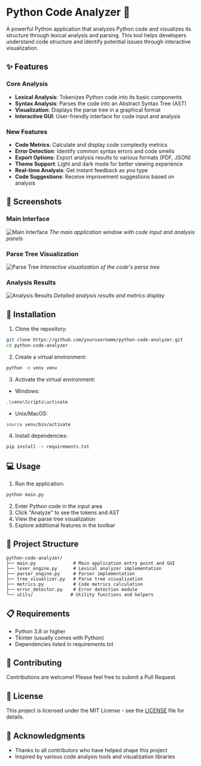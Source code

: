 # Python Code Analyzer 🐍

A powerful Python application that analyzes Python code and visualizes its structure through lexical analysis and parsing. This tool helps developers understand code structure and identify potential issues through interactive visualization.

## ✨ Features

### Core Analysis
- **Lexical Analysis**: Tokenizes Python code into its basic components
- **Syntax Analysis**: Parses the code into an Abstract Syntax Tree (AST)
- **Visualization**: Displays the parse tree in a graphical format
- **Interactive GUI**: User-friendly interface for code input and analysis

### New Features
- **Code Metrics**: Calculate and display code complexity metrics
- **Error Detection**: Identify common syntax errors and code smells
- **Export Options**: Export analysis results to various formats (PDF, JSON)
- **Theme Support**: Light and dark mode for better viewing experience
- **Real-time Analysis**: Get instant feedback as you type
- **Code Suggestions**: Receive improvement suggestions based on analysis

## 📸 Screenshots

### Main Interface
![Main Interface](screenshots/main_interface.png)
*The main application window with code input and analysis panels*

### Parse Tree Visualization
![Parse Tree](screenshots/parse_tree.png)
*Interactive visualization of the code's parse tree*

### Analysis Results
![Analysis Results](screenshots/analysis_results.png)
*Detailed analysis results and metrics display*

## 🚀 Installation

1. Clone the repository:
```bash
git clone https://github.com/yourusername/python-code-analyzer.git
cd python-code-analyzer
```

2. Create a virtual environment:
```bash
python -m venv venv
```

3. Activate the virtual environment:
- Windows:
```bash
.\venv\Scripts\activate
```
- Unix/MacOS:
```bash
source venv/bin/activate
```

4. Install dependencies:
```bash
pip install -r requirements.txt
```

## 💻 Usage

1. Run the application:
```bash
python main.py
```

2. Enter Python code in the input area
3. Click "Analyze" to see the tokens and AST
4. View the parse tree visualization
5. Explore additional features in the toolbar

## 📁 Project Structure

```
python-code-analyzer/
├── main.py              # Main application entry point and GUI
├── lexer_engine.py      # Lexical analyzer implementation
├── parser_engine.py     # Parser implementation
├── tree_visualizer.py   # Parse tree visualization
├── metrics.py           # Code metrics calculation
├── error_detector.py    # Error detection module
└── utils/              # Utility functions and helpers
```

## 📋 Requirements

- Python 3.8 or higher
- Tkinter (usually comes with Python)
- Dependencies listed in requirements.txt

## 🤝 Contributing

Contributions are welcome! Please feel free to submit a Pull Request.

## 📝 License

This project is licensed under the MIT License - see the [LICENSE](LICENSE) file for details.

## 🙏 Acknowledgments

- Thanks to all contributors who have helped shape this project
- Inspired by various code analysis tools and visualization libraries 
